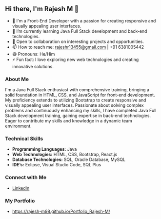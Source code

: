 ## Hi there, I'm Rajesh M 👋

- 🔭 I'm a Front-End Developer with a passion for creating responsive and visually appealing user interfaces.
- 🌱 I’m currently learning Java Full Stack development and back-end technologies.
- 💼 Open to collaboration on interesting projects and opportunities.
- 📫 How to reach me: rajeshr13455@gmail.com | +91 6381005442
- 😄 Pronouns: He/Him
- ⚡ Fun fact: I love exploring new web technologies and creating innovative solutions.

### About Me

I'm a Java Full Stack enthusiast with comprehensive training, bringing a solid foundation in HTML, CSS, and JavaScript for front-end development. My proficiency extends to utilizing Bootstrap to create responsive and visually appealing user interfaces. Passionate about solving complex problems and continuously enhancing my skills, I have completed Java Full Stack development training, gaining expertise in back-end technologies. Eager to contribute my skills and knowledge in a dynamic team environment.

### Technical Skills

- **Programming Languages:** Java
- **Web Technologies:** HTML, CSS, Bootstrap, React.js
- **Database Technologies:** SQL, Oracle Database, MySQL
- **IDE’s:** Eclipse, Visual Studio Code, SQL Plus

### Connect with Me

- [LinkedIn](https://www.linkedin.com/in/rajeshm1998)

### My Portfolio

- https://rajesh-m98.github.io/Portfolio_Rajesh-M/
